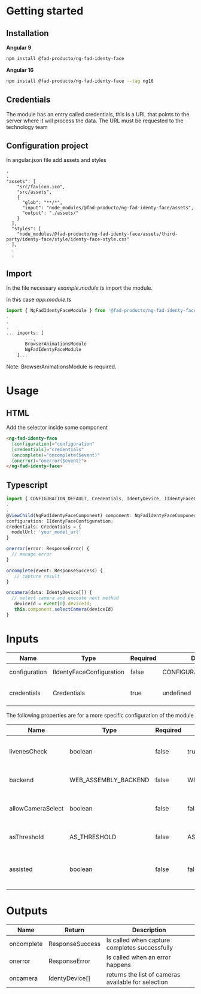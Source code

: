 # Getting started

## Installation


**Angular 9**

``` bash
npm install @fad-producto/ng-fad-identy-face
```

**Angular 16**

``` bash
npm install @fad-producto/ng-fad-identy-face --tag ng16
```

## Credentials
The module has an entry called credentials, this is a URL that points to the server where it will process the data. The URL must be requested to the technology team

## Configuration project

In angular.json file add assets and styles

```
.
.
"assets": [
    "src/favicon.ico",
    "src/assets",
    {
      "glob": "**/*",
      "input": "node_modules/@fad-producto/ng-fad-identy-face/assets",
      "output": "./assets/"
    }
  ],
  "styles": [
    "node_modules/@fad-producto/ng-fad-identy-face/assets/third-party/identy-face/style/identy-face-style.css"
  ],
  .
  .
```

## Import

In the file necessary *example.module.ts* import the module.

In this case  *app.module.ts*

``` ts
import { NgFadIdentyFaceModule } from '@fad-producto/ng-fad-identy-face';
.
.
.
... imports: [
       ...,
       BrowserAnimationsModule 
       NgFadIdentyFaceModule
    ]...
```

Note: BrowserAnimationsModule is required.

# Usage

## HTML

Add the selector inside some component

``` html
<ng-fad-identy-face
  [configuration]="configuration"
  [credentials]="credentials"
  (oncomplete)="oncomplete($event)"
  (onerror)="onerror($event)">
</ng-fad-identy-face>
```

## Typescript

```ts
import { CONFIGURATION_DEFAULT, Credentials, IdentyDevice, IIdentyFaceConfiguration, NgFadIdentyFaceComponent, ResponseError, ResponseSuccess } from '@fad-producto/ng-fad-identy-face';.
.
.
@ViewChild(NgFadIdentyFaceComponent) component: NgFadIdentyFaceComponent;
configuration: IIdentyFaceConfiguration;
credentials: Credentials = {
  modelUrl: 'your_model_url'
}

onerror(error: ResponseError) {
  // manage error
}

oncomplete(event: ResponseSuccess) {
   // capture result
}

oncamera(data: IdentyDevice[]) {
  // select camera and execute next method
   deviceId = event[0].deviceId;
   this.component.selectCamera(deviceId)
}
```

# Inputs

| Name                  | Type                       |  Required  | Default               | Description                               |
| --------------------- | -------------------------- | ---------- |---------------------- | ----------------------------------------- |
| configuration         | IIdentyFaceConfiguration   |  false     | CONFIGURATION_DEFAULT | Configuration module                      |
| credentials           | Credentials                |  true      | undefined             | Credentials from server url                                |

The following properties are for a more specific configuration of the module

| Name              | Type                       |  Required  | Default                   | Description                                                |
| ----------------- | -------------------------- | ---------- |-------------------------- | ---------------------------------------------------------- |
| livenesCheck      | boolean                    |  false     | true                      | Run liveness check on the captured images                  |
| backend           | WEB_ASSEMBLY_BACKEND       |  false     | WEB_ASSEMBLY_BACKEND.WASM | WebAssembly backend for TensorFlow.js                      |
| allowCameraSelect | boolean                    |  false     | false                     | Set selection of camera (only in desktop)                  |
| asThreshold       | AS_THRESHOLD               |  false     | AS_THRESHOLD.HIGH         | Property to set strictness of AS logic                     |
| assisted          | boolean                    |  false     | false                     | Set selection of rear or front camera (only in mobile)     |


# Outputs

| Name           | Return                | Description                                         |
| -------------- | --------------------- | --------------------------------------------------- |
| oncomplete     | ResponseSuccess       | Is called when capture completes successfully       |
| onerror        | ResponseError         | Is called when an error happens                     |
| oncamera       | IdentyDevice[]        | returns the list of cameras available for selection |

